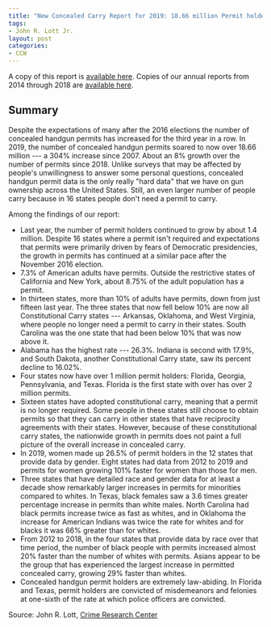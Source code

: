 ```yaml
---
title: "New Concealed Carry Report for 2019: 18.66 million Permit holders despite 16 constitutional carry states, over 1.4 million more than last year"
tags:
- John R. Lott Jr.
layout: post
categories:
- CCW
---
```


A copy of this report is [available here](https://ssrn.com/abstract=3463357). Copies of our annual reports from 2014 through 2018 are [available here](https://crimeresearch.org/tag/annual-report-on-number-of-concealed-handgun-permits/).

## Summary

Despite the expectations of many after the 2016 elections the number of concealed handgun permits has increased for the third year in a row. In 2019, the number of concealed handgun permits soared to now over 18.66 million --- a 304% increase since 2007. About an 8% growth over the number of permits since 2018. Unlike surveys that may be affected by people's unwillingness to answer some personal questions, concealed handgun permit data is the only really "hard data" that we have on gun ownership across the United States. Still, an even larger number of people carry because in 16 states people don't need a permit to carry.

Among the findings of our report:

- Last year, the number of permit holders continued to grow by about 1.4 million. Despite 16 states where a permit isn't required and expectations that permits were primarily driven by fears of Democratic presidencies, the growth in permits has continued at a similar pace after the November 2016 election.
- 7.3% of American adults have permits. Outside the restrictive states of California and New York, about 8.75% of the adult population has a permit.
- In thirteen states, more than 10% of adults have permits, down from just fifteen last year. The three states that now fell below 10% are now all Constitutional Carry states --- Arkansas, Oklahoma, and West Virginia, where people no longer need a permit to carry in their states. South Carolina was the one state that had been below 10% that was now above it.
- Alabama has the highest rate --- 26.3%. Indiana is second with 17.9%, and South Dakota, another Constitutional Carry state, saw its percent decline to 16.02%.
- Four states now have over 1 million permit holders: Florida, Georgia, Pennsylvania, and Texas. Florida is the first state with over has over 2 million permits.
- Sixteen states have adopted constitutional carry, meaning that a permit is no longer required. Some people in these states still choose to obtain permits so that they can carry in other states that have reciprocity agreements with their states. However, because of these constitutional carry states, the nationwide growth in permits does not paint a full picture of the overall increase in concealed carry.
- In 2019, women made up 26.5% of permit holders in the 12 states that provide data by gender. Eight states had data from 2012 to 2019 and permits for women growing 101% faster for women than those for men.
- Three states that have detailed race and gender data for at least a decade show remarkably larger increases in permits for minorities compared to whites. In Texas, black females saw a 3.6 times greater percentage increase in permits than white males. North Carolina had black permits increase twice as fast as whites, and in Oklahoma the increase for American Indians was twice the rate for whites and for blacks it was 66% greater than for whites.
- From 2012 to 2018, in the four states that provide data by race over that time period, the number of black people with permits increased almost 20% faster than the number of whites with permits. Asians appear to be the group that has experienced the largest increase in permitted concealed carry, growing 29% faster than whites.
- Concealed handgun permit holders are extremely law-abiding. In Florida and Texas, permit holders are convicted of misdemeanors and felonies at one-sixth of the rate at which police officers are convicted.

Source: John R. Lott, [Crime Research Center](https://crimeresearch.org/)
